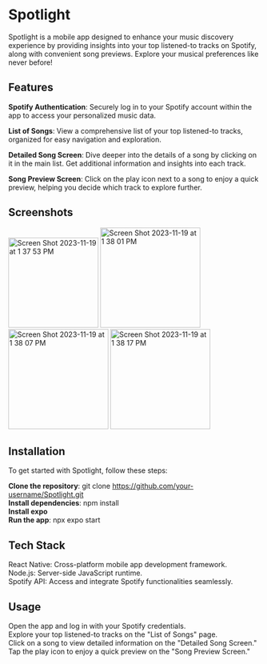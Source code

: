 # Spotlight
Spotlight is a mobile app designed to enhance your music discovery experience by providing insights into your top listened-to tracks on Spotify, along with convenient song previews. Explore your musical preferences like never before!

## Features
**Spotify Authentication**: Securely log in to your Spotify account within the app to access your personalized music data.<br>

**List of Songs**: View a comprehensive list of your top listened-to tracks, organized for easy navigation and exploration.<br>

**Detailed Song Screen**: Dive deeper into the details of a song by clicking on it in the main list. Get additional information and insights into each track.<br>

**Song Preview Screen**: Click on the play icon next to a song to enjoy a quick preview, helping you decide which track to explore further.<br>

## Screenshots
<img width="180" alt="Screen Shot 2023-11-19 at 1 37 53 PM" src="https://github.com/nikitab7/spotifyclone/assets/106767139/a0f49930-6e1b-4f40-ad96-b33db40d98e0">   

<img width="200" alt="Screen Shot 2023-11-19 at 1 38 01 PM" src="https://github.com/nikitab7/spotifyclone/assets/106767139/8d4b1dd4-35e4-4308-a9dd-6727707d218f">    

<img width="200" alt="Screen Shot 2023-11-19 at 1 38 07 PM" src="https://github.com/nikitab7/spotifyclone/assets/106767139/2ed65ded-b401-40b6-82bb-b76d8f5504d3">    

<img width="200" alt="Screen Shot 2023-11-19 at 1 38 17 PM" src="https://github.com/nikitab7/spotifyclone/assets/106767139/bccc4b9c-2e57-41b4-8e49-d8c3f453e1d4">

## Installation</b>
To get started with Spotlight, follow these steps:<br>

**Clone the repository**: git clone https://github.com/your-username/Spotlight.git 
<br>
**Install dependencies**: npm install
<br>
**Install expo**
<br>
**Run the app**: npx expo start
<br>

## Tech Stack</b>
React Native: Cross-platform mobile app development framework.<br>
Node.js: Server-side JavaScript runtime.<br>
Spotify API: Access and integrate Spotify functionalities seamlessly.<br>

## Usage</b>
Open the app and log in with your Spotify credentials.<br>
Explore your top listened-to tracks on the "List of Songs" page.<br>
Click on a song to view detailed information on the "Detailed Song Screen."<br>
Tap the play icon to enjoy a quick preview on the "Song Preview Screen."<br>


